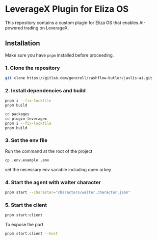 # LeverageX Plugin for Eliza OS

This repository contains a custom plugin for Eliza OS that enables AI-powered trading on LeverageX.

## Installation

Make sure you have `pnpm` installed before proceeding.

### 1. Clone the repository
```sh
git clone https://gitlab.com/generell/cashflow-butler/javlis-ai.git

```

### 2. Install dependencies and build
```sh
pnpm i --fix-lockfile
pnpm build

cd packages
cd plugin-leveragex
pnpm i --fix-lockfile
pnpm build
```

### 3. Set the env file
Run the command at the root of the project
```sh
cp .env.example .env
```
set the necessary env variable including open ai key


### 4. Start the agent with walter character
```sh
pnpm start --character="characters/walter.character.json"
```

### 5. Start the client
```sh
pnpm start:client
```

To expose the port
```sh
pnpm start:client --host
```
